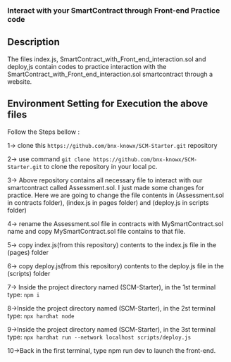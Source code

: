 ### Interact with your SmartContract through Front-end Practice code

## Description
The files index.js, SmartContract_with_Front_end_interaction.sol and deploy,js contain codes to practice interaction with the SmartContract_with_Front_end_interaction.sol smartcontract through a website.

## Environment Setting for Execution the above files
Follow the Steps bellow :

1-> clone this `https://github.com/bnx-knowx/SCM-Starter.git` repository

2-> use command `git clone https://github.com/bnx-knowx/SCM-Starter.git` to clone the repository in your local pc.

3-> Above repository contains all necessary file to interact with our smartcontract called Assessment.sol. I just made some changes for practice. Here we are going to change the file contents in (Assessment.sol in contracts folder), (index.js in pages folder) and (deploy.js in scripts folder) 

4-> rename the Assessment.sol file in contracts with MySmartContract.sol name and copy MySmartContract.sol file contains to that file.

5-> copy index.js(from this repository) contents to the index.js file in the (pages) folder

6-> copy deploy.js(from this repository) contents to the deploy.js file in the (scripts) folder

7-> Inside the project directory named (SCM-Starter), in the 1st terminal type: `npm i`

8->Inside the project directory named (SCM-Starter), in the 2st terminal type: `npx hardhat node`

9->Inside the project directory named (SCM-Starter), in the 3st terminal type: `npx hardhat run --network localhost scripts/deploy.js`

10->Back in the first terminal, type npm run dev to launch the front-end.

